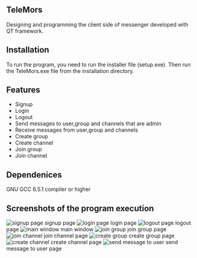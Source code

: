 
## TeleMors
Designing and programming the client side of messenger developed with QT framework.


## Installation

To run the program, you need to run the installer file (setup.exe). Then run the TeleMors.exe file from the installation directory.

## Features
- Signup
- Login
- Logout
- Send messages to user,group and channels that are admin
- Receive messages from user,group and channels
- Create group
- Create channel
- Join group
- Join channel


## Dependenices

GNU GCC 6.5.1 compiler or higher

## Screenshots of the program execution

![signup page](Images/s_signup.png)
signup page
![login page](Images/s_login.png)
login page
![logout page](Images/s_Logout.png)
logout page
![main window](Images/s_chat1.png)
main window
![join group](Images/s_joinGroup.png)
join group page
![join channel](Images/s_joinChannel.png)
join channel page
![create group](Images/s_createGroup.png)
create group page
![create channel](Images/s_createChannel.png)
create channel page
![send message to user](Images/s_sendMessage.png)
send message to user page
